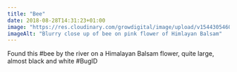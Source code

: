 ```yaml
---
title: "Bee"
date: 2018-08-28T14:31:23+01:00
image: "https://res.cloudinary.com/growdigital/image/upload/v1544305460/bee-43413149155.jpg"
imageAlt: "Blurry close up of bee on pink flower of Himlayan Balsam"
---
```


Found this #bee by the river on a Himalayan Balsam flower, quite large, almost black and white #BugID
